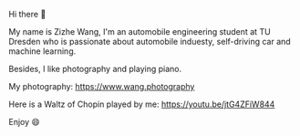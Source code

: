 Hi there 👋

My name is Zizhe Wang, I'm an automobile engineering student at TU Dresden who is passionate about automobile induesty, self-driving car and machine learning.

Besides, I like photography and playing piano.

My photography: https://www.wang.photography

Here is a Waltz of Chopin played by me: https://youtu.be/jtG4ZFiW844

Enjoy 😄

<!--
**wangzizhe/wangzizhe** is a ✨ _special_ ✨ repository because its `README.md` (this file) appears on your GitHub profile.

Here are some ideas to get you started:

- 🔭 I’m currently working on ...
- 🌱 I’m currently learning ...
- 👯 I’m looking to collaborate on ...
- 🤔 I’m looking for help with ...
- 💬 Ask me about ...
- 📫 How to reach me: ...
- 😄 Pronouns: ...
- ⚡ Fun fact: ...
-->
